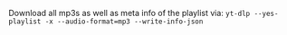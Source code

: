 Download all mp3s as well as meta info of the playlist via:
```yt-dlp --yes-playlist -x --audio-format=mp3 --write-info-json ```

